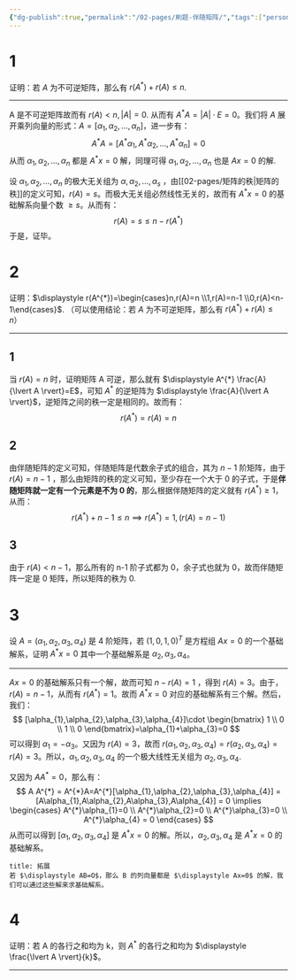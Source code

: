 ```yaml
---
{"dg-publish":true,"permalink":"/02-pages/刷题-伴随矩阵/","tags":["personal/blog","线性代数/矩阵"]}
---
```


# 1
证明：若 $A$ 为不可逆矩阵，那么有 $\displaystyle r(A^{*}) + r(A) \leq n$.

***
A 是不可逆矩阵故而有 $\displaystyle r(A)<n,\lvert A \rvert=0$. 从而有 $\displaystyle A^{*}A = \lvert A \rvert\cdot E=0$。我们将 $\displaystyle A$ 展开乘列向量的形式：$\displaystyle A=[\alpha_{1},\alpha_{2},\dots,\alpha_{n}]$，进一步有：
$$
A^{*}A=[A^{*}\alpha_{1},A^{*}\alpha_{2},\dots,A^{*}\alpha_{n}]=0
$$
从而 $\displaystyle \alpha_{1},\alpha_{2},\dots,\alpha_{n}$ 都是 $\displaystyle A^{*}x=0$ 解，同理可得 $\displaystyle \alpha_{1},\alpha_{2},\dots,\alpha_{n}$ 也是 $\displaystyle Ax=0$ 的解. 

设 $\displaystyle \alpha_{1},\alpha_{2},\dots,\alpha_{n}$ 的极大无关组为 $\displaystyle \alpha,\alpha_{2},\dots,\alpha_{s}$ ，由[[02-pages/矩阵的秩\|矩阵的秩]]的定义可知，$\displaystyle r(A)=s$。而极大无关组必然线性无关的，故而有 $\displaystyle A^{*}x=0$ 的基础解系向量个数 $\displaystyle \geq s$。从而有：
$$
r(A)=s \leq n-r(A^{*})
$$
于是，证毕。
# 2
证明：$\displaystyle r(A^{*})=\begin{cases}n,r(A)=n \\1,r(A)=n-1 \\0,r(A)<n-1\end{cases}$. （可以使用结论：若 $A$ 为不可逆矩阵，那么有 $\displaystyle r(A^{*}) + r(A) \leq n$）

***
## 1
当 $\displaystyle r(A)=n$ 时，证明矩阵 A 可逆，那么就有 $\displaystyle A^{*} \frac{A}{\lvert A \rvert}=E$，可知 $\displaystyle A^{*}$ 的逆矩阵为 $\displaystyle \frac{A}{\lvert A \rvert}$，逆矩阵之间的秩一定是相同的。故而有：
$$
r(A^{*})=r(A)=n
$$
## 2
由伴随矩阵的定义可知，伴随矩阵是代数余子式的组合，其为 $\displaystyle n-1$ 阶矩阵，由于 $\displaystyle r(A)=n-1$ ，那么由矩阵的秩的定义可知，至少存在一个大于 0 的子式，于是**伴随矩阵就一定有一个元素是不为 0 的**，那么根据伴随矩阵的定义就有 $\displaystyle r(A^{*})\geq 1$，从而：
$$
r(A^{*}) + n-1 \leq n \implies r(A^{*})=1,(r(A)=n-1)
$$
## 3
由于 $\displaystyle r(A) <n-1$，那么所有的 n-1 阶子式都为 0，余子式也就为 0，故而伴随矩阵一定是 0 矩阵，所以矩阵的秩为 0.
# 3
设 $\displaystyle A=(\alpha_{1},\alpha_{2},\alpha_{3},\alpha_{4})$ 是 4 阶矩阵，若 $\displaystyle (1,0,1,0)^{T}$ 是方程组 $\displaystyle Ax=0$ 的一个基础解系，证明 $\displaystyle A^{*}x=0$ 其中一个基础解系是 $\displaystyle \alpha_{2},\alpha_{3},\alpha_{4}$。

***
$\displaystyle Ax=0$ 的基础解系只有一个解，故而可知 $\displaystyle n-r(A)=1$ ，得到 $\displaystyle r(A)=3$。由于，$\displaystyle r(A)=n-1$，从而有 $\displaystyle r(A^{*})=1$。故而 $\displaystyle A^{*}x=0$ 对应的基础解系有三个解。然后，我们：
$$
[\alpha_{1},\alpha_{2},\alpha_{3},\alpha_{4}]\cdot \begin{bmatrix}
1 \\
0 \\
1 \\
0
\end{bmatrix}=\alpha_{1}+\alpha_{3}=0
$$
可以得到 $\displaystyle \alpha_{1}=-\alpha_{3}$。又因为 $\displaystyle r(A)=3$，故而 $\displaystyle r(\alpha_{1},\alpha_{2},\alpha_{3},\alpha_{4}) = r(\alpha_{2},\alpha_{3},\alpha_{4})=r(A)=3$。所以，$\displaystyle \alpha_{1},\alpha_{2},\alpha_{3},\alpha_{4}$ 的一个极大线性无关组为 $\displaystyle \alpha_{2},\alpha_{3},\alpha_{4}$.

又因为 $\displaystyle A A^{*}=0$，那么有：
$$
A A^{*} = A^{*}A=A^{*}[\alpha_{1},\alpha_{2},\alpha_{3},\alpha_{4}] = [A\alpha_{1},A\alpha_{2},A\alpha_{3},A\alpha_{4}] = 0 \implies \begin{cases}
A^{*}\alpha_{1}=0 \\
A^{*}\alpha_{2}=0 \\
A^{*}\alpha_{3}=0 \\
A^{*}\alpha_{4} = 0
\end{cases}
$$
从而可以得到 $\displaystyle [\alpha_{1},\alpha_{2},\alpha_{3},\alpha_{4}]$ 是 $\displaystyle A^{*}x=0$  的解。所以，$\displaystyle \alpha_{2},\alpha_{3},\alpha_{4}$ 是 $\displaystyle A^{*}x=0$ 的基础解系。
```ad-note
title: 拓展
若 $\displaystyle AB=O$，那么 B 的列向量都是 $\displaystyle Ax=0$ 的解，我们可以通过这些解来求基础解系。
```

# 4
证明：若 A 的各行之和均为 k，则 $\displaystyle A^{*}$ 的各行之和均为 $\displaystyle \frac{\lvert A \rvert}{k}$。

***
